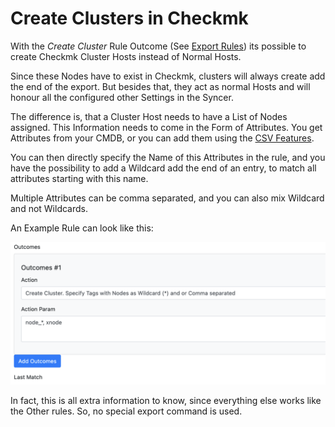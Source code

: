 # Create Clusters in Checkmk

With the _Create Cluster_ Rule Outcome (See [Export Rules](export_rules.md)) its possible to create Checkmk Cluster Hosts instead of Normal Hosts.

Since these Nodes have to exist in Checkmk, clusters will always create add the end of the export. But besides that, they act as normal Hosts and will honour all the configured other Settings in the Syncer.

The difference is, that a Cluster Host needs to have a List of Nodes assigned.
This Information needs to come in the Form of Attributes. You get Attributes from your CMDB, or you can add them using the [CSV Features](../csv/index.md).

You can then directly specify the Name of this Attributes in the rule, and you have the possibility to add a Wildcard add the end of an entry, to match all attributes starting with this name.

Multiple Attributes can be comma separated, and you can also mix Wildcard and not Wildcards.

An Example Rule can look like this:

![](img/create_cluster.png)

In fact, this is all extra information to know, since everything else works like the Other rules. So, no special export command is used. 


